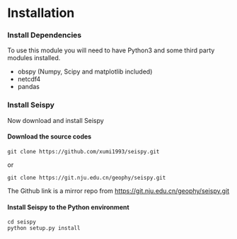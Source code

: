 
# Installation

### Install Dependencies

To use this module you will need to have Python3 and some third party modules installed.

- obspy (Numpy, Scipy and matplotlib included)
- netcdf4
- pandas

### Install Seispy

Now download and install Seispy

#### Download the source codes
```
git clone https://github.com/xumi1993/seispy.git
```
or
```
git clone https://git.nju.edu.cn/geophy/seispy.git
```
The Github link is a mirror repo from https://git.nju.edu.cn/geophy/seispy.git

#### Install Seispy to the Python environment 
```
cd seispy
python setup.py install
```